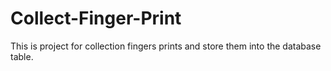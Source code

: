 # Collect-Finger-Print
This is project for collection fingers prints and store them into the database table.
